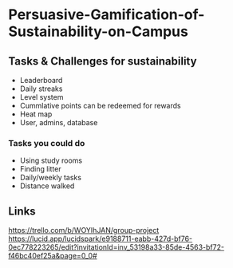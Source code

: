 # Persuasive-Gamification-of-Sustainability-on-Campus
## Tasks & Challenges for sustainability
- Leaderboard
- Daily streaks
- Level system
- Cummlative points can be redeemed for rewards
- Heat map
- User, admins, database
### Tasks you could do
- Using study rooms
- Finding litter
- Daily/weekly tasks
- Distance walked


## Links
https://trello.com/b/WOYIhJAN/group-project
https://lucid.app/lucidspark/e9188711-eabb-427d-bf76-0ec778223265/edit?invitationId=inv_53198a33-85de-4563-bf72-f46bc40ef25a&page=0_0#

